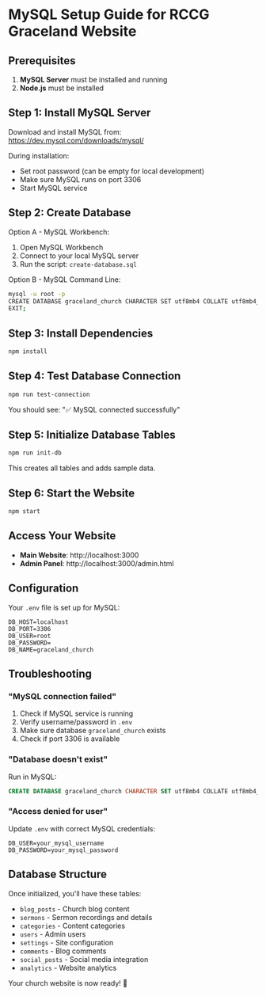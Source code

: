 # MySQL Setup Guide for RCCG Graceland Website

## Prerequisites
1. **MySQL Server** must be installed and running
2. **Node.js** must be installed

## Step 1: Install MySQL Server
Download and install MySQL from: https://dev.mysql.com/downloads/mysql/

During installation:
- Set root password (can be empty for local development)
- Make sure MySQL runs on port 3306
- Start MySQL service

## Step 2: Create Database
Option A - MySQL Workbench:
1. Open MySQL Workbench
2. Connect to your local MySQL server
3. Run the script: `create-database.sql`

Option B - MySQL Command Line:
```bash
mysql -u root -p
CREATE DATABASE graceland_church CHARACTER SET utf8mb4 COLLATE utf8mb4_unicode_ci;
EXIT;
```

## Step 3: Install Dependencies
```bash
npm install
```

## Step 4: Test Database Connection
```bash
npm run test-connection
```
You should see: "✅ MySQL connected successfully"

## Step 5: Initialize Database Tables
```bash
npm run init-db
```
This creates all tables and adds sample data.

## Step 6: Start the Website
```bash
npm start
```

## Access Your Website
- **Main Website**: http://localhost:3000
- **Admin Panel**: http://localhost:3000/admin.html

## Configuration
Your `.env` file is set up for MySQL:
```
DB_HOST=localhost
DB_PORT=3306
DB_USER=root
DB_PASSWORD=
DB_NAME=graceland_church
```

## Troubleshooting

### "MySQL connection failed"
1. Check if MySQL service is running
2. Verify username/password in `.env`
3. Make sure database `graceland_church` exists
4. Check if port 3306 is available

### "Database doesn't exist"
Run in MySQL:
```sql
CREATE DATABASE graceland_church CHARACTER SET utf8mb4 COLLATE utf8mb4_unicode_ci;
```

### "Access denied for user"
Update `.env` with correct MySQL credentials:
```
DB_USER=your_mysql_username
DB_PASSWORD=your_mysql_password
```

## Database Structure
Once initialized, you'll have these tables:
- `blog_posts` - Church blog content
- `sermons` - Sermon recordings and details
- `categories` - Content categories
- `users` - Admin users
- `settings` - Site configuration
- `comments` - Blog comments
- `social_posts` - Social media integration
- `analytics` - Website analytics

Your church website is now ready! 🎉
